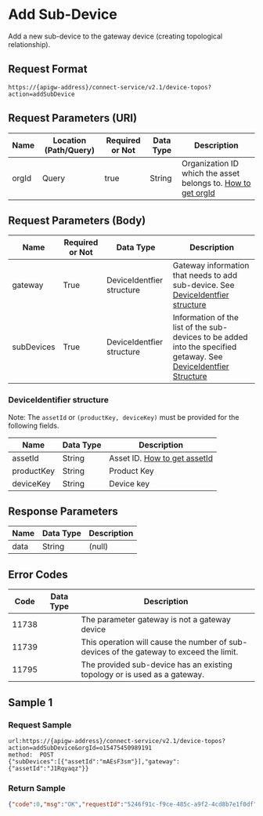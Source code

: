 # Add Sub-Device



Add a new sub-device to the gateway device (creating topological relationship).

## Request Format

```
https://{apigw-address}/connect-service/v2.1/device-topos?action=addSubDevice
```

## Request Parameters (URI)

| Name | Location (Path/Query) | Required or Not | Data Type | Description |
|---------------|------------------|----------|-----------|--------------|
| orgId         | Query            | true     | String    | Organization ID which the asset belongs to. [How to get orgId](/docs/api/en/latest/api_faqs#how-to-get-organization-id-orgid-orgid)                |


## Request Parameters (Body)

| Name | Required or Not | Data Type | Description |
|--------------------|----------|-----------|--------------|
| gateway | True      |DeviceIdentfier structure | Gateway information that needs to add sub-device. See [DeviceIdentfier structure](/docs/api/en/latest/connect/add_sub_device.html#deviceidentifier) |
| subDevices           | True      | DeviceIdentfier structure | Information of the list of the sub-devices to be added into the specified getaway. See [DeviceIdentfier Structure](/docs/api/en/latest/connect/add_sub_device.html#deviceidentifier)  |


### DeviceIdentifier structure

Note: The `assetId` or `(productKey, deviceKey)` must be provided for the following fields.

| Name | Data Type | Description |
|----------------|----------------|------------------|
| assetId  | String        | Asset ID. [How to get assetId](/docs/api/en/latest/api_faqs.html#how-to-get-asset-id-assetid-assetid) |
| productKey | String         | Product Key      |
| deviceKey | String         | Device key          |




## Response Parameters

| Name | Data Type | Description |
|-------------|--------------------|----------------|
| data | String | (null)               |


## Error Codes

| Code| Data Type | Description |
|-------------|-----------------------------------|-----------------------------|
| 11738 |                | The parameter gateway is not a gateway device                |
| 11739 |                |This operation will cause the number of sub-devices of the gateway to exceed the limit. |
| 11795 |                | The provided sub-device has an existing topology or is used as a gateway.      |


## Sample 1

### Request Sample

```
url:https://{apigw-address}/connect-service/v2.1/device-topos?action=addSubDevice&orgId=o15475450989191
method:  POST
{"subDevices":[{"assetId":"mAEsF3sm"}],"gateway":{"assetId":"J1Rqyaqz"}}
```

### Return Sample

```json
{"code":0,"msg":"OK","requestId":"5246f91c-f9ce-485c-a9f2-4cd8b7e1f0df","data":null}
```

